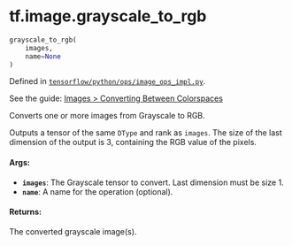 <div itemscope itemtype="http://developers.google.com/ReferenceObject">
<meta itemprop="name" content="tf.image.grayscale_to_rgb" />
</div>

# tf.image.grayscale_to_rgb

``` python
grayscale_to_rgb(
    images,
    name=None
)
```



Defined in [`tensorflow/python/ops/image_ops_impl.py`](https://www.tensorflow.org/code/tensorflow/python/ops/image_ops_impl.py).

See the guide: [Images > Converting Between Colorspaces](../../../../api_guides/python/image.md#Converting_Between_Colorspaces)

Converts one or more images from Grayscale to RGB.

Outputs a tensor of the same `DType` and rank as `images`.  The size of the
last dimension of the output is 3, containing the RGB value of the pixels.

#### Args:

* <b>`images`</b>: The Grayscale tensor to convert. Last dimension must be size 1.
* <b>`name`</b>: A name for the operation (optional).


#### Returns:

The converted grayscale image(s).